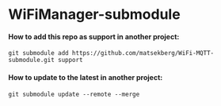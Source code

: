 # WiFiManager-submodule

#### How to add this repo as support in another project:

    git submodule add https://github.com/matsekberg/WiFi-MQTT-submodule.git support
    
#### How to update to the latest in another project:

    git submodule update --remote --merge
    
    
